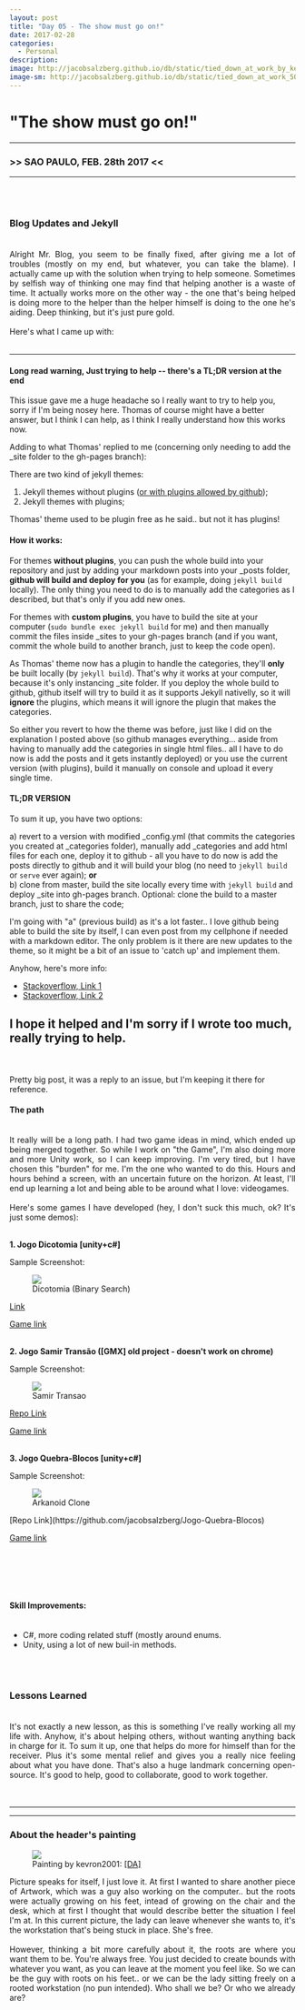 ```yaml
---
layout: post
title: "Day 05 - The show must go on!"
date: 2017-02-28
categories:
  - Personal
description:
image: http://jacobsalzberg.github.io/db/static/tied_down_at_work_by_kevron2001-db0cihk.jpg
image-sm: http://jacobsalzberg.github.io/db/static/tied_down_at_work_500.jpg
---
```



# "The show must go on!"<br>
---
###  >> SAO PAULO, FEB. 28th 2017 <<
---
<br><br>

### Blog Updates and Jekyll <br><br>
<div align="justify">
Alright Mr. Blog, you seem to be finally fixed, after giving me a lot of troubles (mostly on my end, but whatever, you can take the blame). I actually came up with the solution when trying to help someone. Sometimes by selfish way of thinking one may find that helping another is a waste of time. It actually works more on the other way - the one that's being helped is doing more to the helper than the helper himself is doing to the one he's aiding. Deep thinking, but it's just pure gold.</div>
<br>
Here's what I came up with:<br><br>

---
#### Long read warning, Just trying to help -- there's a TL;DR version at the end

This issue gave me a huge headache so I really want to try to help you, sorry if I'm being nosey here. Thomas of course might have a better answer, but I think I can help, as I think I really understand how this works now. 

Adding to what Thomas' replied to me (concerning only needing to add the _site folder to the gh-pages branch):

There are two kind of jekyll themes:
1) Jekyll themes without plugins ([or with plugins allowed by github](https://help.github.com/articles/adding-jekyll-plugins-to-a-github-pages-site/));
2) Jekyll themes with plugins;

Thomas' theme used to be plugin free as he said.. but not it has plugins!

#### How it works: 

For themes **without plugins**, you can push the whole build into your repository and just by adding your markdown posts into your _posts folder, **github will build and deploy for you** (as for example, doing `jekyll build` locally). The only thing you need to do is to manually add the categories as I described, but that's only if you add new ones.

For themes with **custom plugins**, you have to build the site at your computer (`sudo bundle exec jekyll build` for me) and then manually commit the files inside _sites to your gh-pages branch (and if you want, commit the whole build to another branch, just to keep the code open).

As Thomas' theme now has a plugin to handle the categories, they'll **only** be built locally (by `jekyll build`). That's why it works at your computer, because it's only instancing _site folder. If you deploy the whole build to github, github itself will try to build it as it supports Jekyll nativelly, so it will **ignore** the plugins, which means it will ignore the plugin that makes the categories.

So either you revert to how the theme was before, just like I did on the explanation I posted above (so github manages everything... aside from having to manually add the categories in single html files.. all I have to do now is add the posts and it gets instantly deployed) or you use the current version (with plugins), build it manually on console and upload it every single time.

#### TL;DR VERSION
To sum it up, you have two options:

a) revert to a version with modified _config.yml (that commits the categories you created at _categories folder), manually add _categories and add html files for each one, deploy it to github - all you have to do now is add the posts directly to github and it will build your blog (no need to `jekyll build` or `serve` ever again);
**or** 
<br>
b) clone from master, build the site locally every time with `jekyll build` and deploy _site into gh-pages branch. Optional: clone the build to a master branch, just to share the code;

I'm going with "a" (previous build) as it's a lot faster.. I love github being able to build the site by itself, I can even post from my cellphone if needed with a markdown editor.
The only problem is it there are new updates to the theme, so it might be a bit of an issue to 'catch up' and implement them.

Anyhow, here's more info:
* [Stackoverflow, Link 1](http://stackoverflow.com/questions/31871433/why-put-the-site-directory-of-a-jekyll-site-in-gitignore)
* [Stackoverflow, Link 2](http://stackoverflow.com/questions/28249255/how-do-i-configure-github-to-use-non-supported-jekyll-site-plugins/28252200#28252200)

I hope it helped and I'm sorry if I wrote too much, really trying to help.
<br>
---

<br><br>
Pretty big post, it was a reply to an issue, but I'm keeping it there for reference.

#### The path<br><br>
<div align="justify">
It really will be a long path. I had two game ideas in mind, which ended up being merged together. So while I work on "the Game", I'm also doing more and more Unity work, so I can keep improving. I'm very tired, but I have chosen this "burden" for me. I'm the one who wanted to do this. Hours and hours behind a screen, with an uncertain future on the horizon. At least, I'll end up learning a lot and being able to be around what I love: videogames.
<br><br>
Here's some games I have developed (hey, I don't suck this much, ok? It's just some demos):<br><br>
</div>

**1. Jogo Dicotomia [unity+c#]**

Sample Screenshot:

<figure>
  <img src="https://jacobsalzberg.github.io/db/static/dicotomia.png" />
  <figcaption>Dicotomia (Binary Search) </figcaption>
</figure>

[Link](https://github.com/jacobsalzberg/Jogo-Dicotomia-UI)

[Game link](https://jacobsalzberg.github.io/Jogo-Dicotomia-UI/)<br><br>

**2. Jogo Samir Transão ([GMX] old project - doesn't work on chrome)**

Sample Screenshot:

<figure>
  <img src="https://jacobsalzberg.github.io/db/static/samir_transao.png" />
  <figcaption>Samir Transao </figcaption>
</figure>

[Repo Link](https://github.com/jacobsalzberg/Jogo-Samir-Transao)

[Game link](https://jacobsalzberg.github.io/Jogo-Samir-Transao/)<br><br>


**3. Jogo Quebra-Blocos [unity+c#]**


Sample Screenshot:

<figure>
  <img src="https://jacobsalzberg.github.io/db/static/quebra_blocos_2.png" />
  <figcaption>Arkanoid Clone </figcaption>
</figure>
[Repo Link](https://github.com/jacobsalzberg/Jogo-Quebra-Blocos)

[Game link](https://jacobsalzberg.github.io/Jogo-Samir-Transao/)<br><br>


<br><br><br>

#### Skill Improvements:<br><br>

* C#, more coding related stuff (mostly around enums.
* Unity, using a lot of new buil-in methods.

<br><br>

### Lessons Learned<br><br>
<div align="justify">
It's not exactly a new lesson, as this is something I've really working all my life with. Anyhow, it's about helping others, without wanting anything back in charge for it. To sum it up, one that helps do more for himself than for the receiver. Plus it's some mental relief and gives you a really nice feeling about what you have done. That's also a huge landmark concerning open-source. It's good to help, good to collaborate, good to work together.
</div>
<br><br>



***
***
### About the header's painting 

<figure>
  <img src="http://jacobsalzberg.github.io/db/static/tied_down_at_work_by_kevron2001-db0cihk.jpg" />
  <figcaption>Painting by kevron2001:  <a href="http://www.deviantart.com/art/Tied-down-at-work-665711768" title="Deviant"> [DA]</a> </figcaption>
</figure>

<div align="justify">
Picture speaks for itself, I just love it. At first I wanted to share another piece of Artwork, which was a guy also working on the computer.. but the roots were actually growing on his feet, intead of growing on the chair and the desk, which at first I thought that would describe better the situation I feel I'm at. In this current picture, the lady can leave whenever she wants to, it's the workstation that's being stuck in place. She's free.
<br><br>
However, thinking a bit more carefully about it, the roots are where you want them to be. You're always free. You just decided to create bounds with whatever you want, as you can leave at the moment you feel like. So we can be the guy with roots on his feet.. or we can be the lady sitting freely on a rooted workstation (no pun intended). Who shall we be? Or who we already are?
</div>

